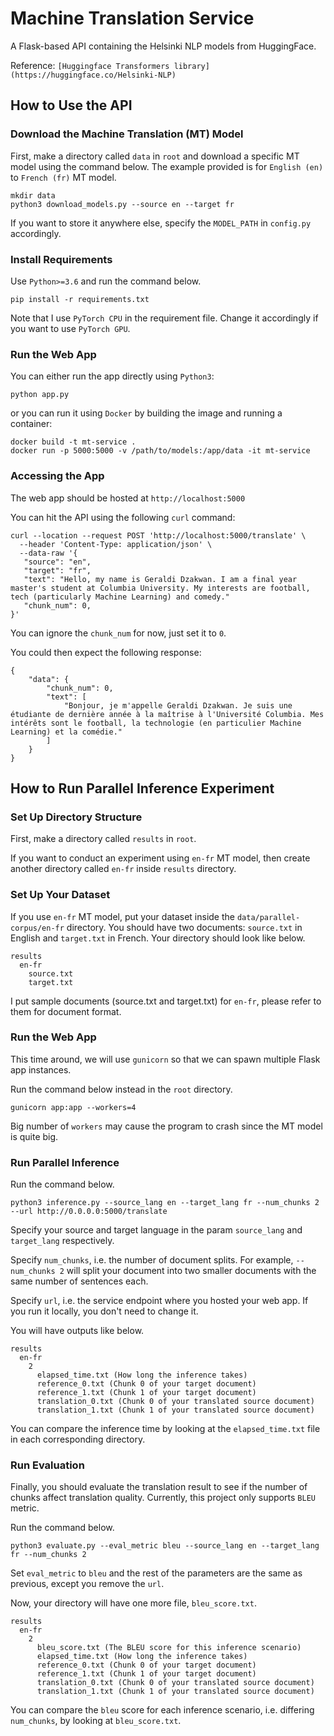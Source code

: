 # Machine Translation Service
A Flask-based API containing the Helsinki NLP models from HuggingFace.

Reference: `[Huggingface Transformers library](https://huggingface.co/Helsinki-NLP)`

## How to Use the API

### Download the Machine Translation (MT) Model

First, make a directory called `data` in `root` and download a specific MT model using the command below.
The example provided is for `English (en)` to `French (fr)` MT model.

```
mkdir data
python3 download_models.py --source en --target fr
```

If you want to store it anywhere else, specify the `MODEL_PATH` in `config.py` accordingly.

### Install Requirements

Use `Python>=3.6` and run the command below.

```
pip install -r requirements.txt
```

Note that I use `PyTorch CPU` in the requirement file.
Change it accordingly if you want to use `PyTorch GPU`.

### Run the Web App

You can either run the app directly using `Python3`:

```
python app.py
```

or you can run it using `Docker` by building the image and running a container:

```
docker build -t mt-service .
docker run -p 5000:5000 -v /path/to/models:/app/data -it mt-service
```

### Accessing the App

The web app should be hosted at `http://localhost:5000`

You can hit the API using the following `curl` command:

```
curl --location --request POST 'http://localhost:5000/translate' \
  --header 'Content-Type: application/json' \
  --data-raw '{
   "source": "en",
   "target": "fr",
   "text": "Hello, my name is Geraldi Dzakwan. I am a final year master's student at Columbia University. My interests are football, tech (particularly Machine Learning) and comedy."
   "chunk_num": 0,
}'
```

You can ignore the `chunk_num` for now, just set it to `0`.

You could then expect the following response:

```
{
    "data": {
        "chunk_num": 0,
        "text": [
            "Bonjour, je m'appelle Geraldi Dzakwan. Je suis une étudiante de dernière année à la maîtrise à l'Université Columbia. Mes intérêts sont le football, la technologie (en particulier Machine Learning) et la comédie."
        ]
    }
}
```

## How to Run Parallel Inference Experiment

### Set Up Directory Structure

First, make a directory called `results` in `root`.

If you want to conduct an experiment using `en-fr` MT model, then
create another directory called `en-fr` inside `results` directory.

### Set Up Your Dataset

If you use `en-fr` MT model, put your dataset inside the `data/parallel-corpus/en-fr` directory.
You should have two documents: `source.txt` in English and `target.txt` in French.
Your directory should look like below.

```
results
  en-fr
    source.txt
    target.txt
```

I put sample documents (source.txt and target.txt) for `en-fr`, please refer to them for document format.

### Run the Web App

This time around, we will use `gunicorn` so that we can spawn multiple Flask app instances.

Run the command below instead in the `root` directory.

```
gunicorn app:app --workers=4
```

Big number of `workers` may cause the program to crash since the MT model is quite big.

### Run Parallel Inference

Run the command below.

```
python3 inference.py --source_lang en --target_lang fr --num_chunks 2 --url http://0.0.0.0:5000/translate
```

Specify your source and target language in the param `source_lang` and `target_lang` respectively.

Specify `num_chunks`, i.e. the number of document splits.
For example, `--num_chunks 2` will split your document into two smaller
documents with the same number of sentences each.

Specify `url`, i.e. the service endpoint where you hosted your web app.
If you run it locally, you don't need to change it.

You will have outputs like below.

```
results
  en-fr
    2
      elapsed_time.txt (How long the inference takes)
      reference_0.txt (Chunk 0 of your target document)
      reference_1.txt (Chunk 1 of your target document)
      translation_0.txt (Chunk 0 of your translated source document)
      translation_1.txt (Chunk 1 of your translated source document)
```

You can compare the inference time by looking at the `elapsed_time.txt` file in each corresponding directory.

### Run Evaluation

Finally, you should evaluate the translation result to see if the number of chunks affect translation quality.
Currently, this project only supports `BLEU` metric.

Run the command below.

```
python3 evaluate.py --eval_metric bleu --source_lang en --target_lang fr --num_chunks 2
```

Set `eval_metric` to `bleu` and the rest of the parameters are the same as previous, except you remove the `url`.

Now, your directory will have one more file, `bleu_score.txt`.

```
results
  en-fr
    2
      bleu_score.txt (The BLEU score for this inference scenario)
      elapsed_time.txt (How long the inference takes)
      reference_0.txt (Chunk 0 of your target document)
      reference_1.txt (Chunk 1 of your target document)
      translation_0.txt (Chunk 0 of your translated source document)
      translation_1.txt (Chunk 1 of your translated source document)
```

You can compare the `bleu` score for each inference scenario, i.e. differing `num_chunks`, by looking at `bleu_score.txt`.
